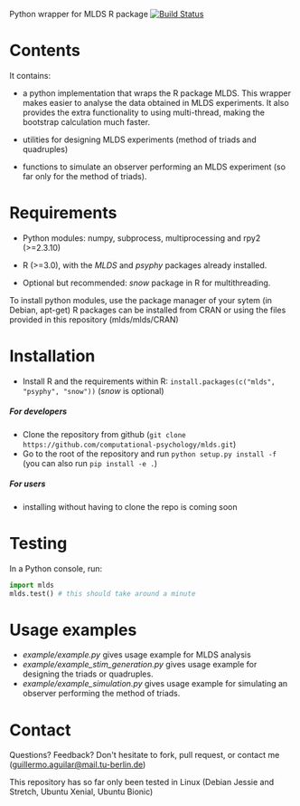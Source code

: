 Python wrapper for MLDS R package 
[![Build Status](https://travis-ci.org/computational-psychology/mlds.svg?branch=master)](https://travis-ci.org/computational-psychology/mlds)

Contents
========

It contains:

- a python implementation that wraps the R package MLDS. This wrapper makes easier to analyse the data obtained in MLDS experiments. It also provides the extra functionality to using multi-thread, making the bootstrap calculation much faster.

- utilities for designing MLDS experiments (method of triads and quadruples)
- functions to simulate an observer performing an MLDS experiment (so far only for the method of triads).


Requirements
============

- Python modules: numpy, subprocess, multiprocessing and rpy2 (>=2.3.10)

- R (>=3.0), with the *MLDS* and *psyphy* packages already installed.
- Optional but recommended: *snow* package in R for multithreading.

To install python modules, use the package manager of your sytem (in Debian, apt-get)
R packages can be installed from CRAN or using the files provided in this repository (mlds/mlds/CRAN)



Installation
============

- Install R and the requirements within R: `install.packages(c("mlds", "psyphy", "snow"))` (*snow* is optional)

##### For developers
- Clone the repository from github (`git clone https://github.com/computational-psychology/mlds.git`)
- Go to the root of the repository and run `python setup.py install -f` (you can also run `pip install -e .`)

##### For users
- installing without having to clone the repo is coming soon


Testing
=======
In a Python console, run:
```python
import mlds
mlds.test() # this should take around a minute
```



Usage examples
==============

- *example/example.py* gives usage example for MLDS analysis
- *example/example_stim_generation.py* gives usage example for designing the triads or quadruples.
- *example/example_simulation.py* gives usage example for simulating an observer performing the method of triads.



Contact
=======
Questions? Feedback? Don't hesitate to fork, pull request, or 
contact me (guillermo.aguilar@mail.tu-berlin.de)

This repository has so far only been tested in Linux (Debian Jessie and Stretch, Ubuntu Xenial, Ubuntu Bionic) 
